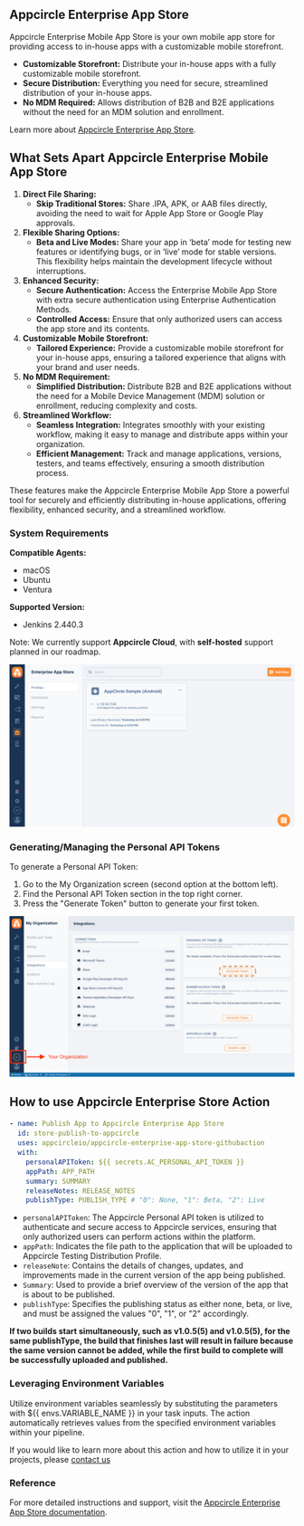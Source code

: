 ## Appcircle Enterprise App Store

Appcircle Enterprise Mobile App Store is your own mobile app store for providing
access to in-house apps with a customizable mobile storefront.

- **Customizable Storefront:** Distribute your in-house apps with a fully
  customizable mobile storefront.
- **Secure Distribution:** Everything you need for secure, streamlined
  distribution of your in-house apps.
- **No MDM Required:** Allows distribution of B2B and B2E applications without
  the need for an MDM solution and enrollment.

Learn more about
[Appcircle Enterprise App Store](https://appcircle.io/enterprise-app-store?utm_source=github&utm_medium=plugin&utm_campaign=enterprise_app_store).

## What Sets Apart Appcircle Enterprise Mobile App Store

1. **Direct File Sharing:**
   - **Skip Traditional Stores:** Share .IPA, APK, or AAB files directly,
     avoiding the need to wait for Apple App Store or Google Play approvals.
2. **Flexible Sharing Options:**
   - **Beta and Live Modes:** Share your app in ‘beta’ mode for testing new
     features or identifying bugs, or in ‘live’ mode for stable versions. This
     flexibility helps maintain the development lifecycle without interruptions.
3. **Enhanced Security:**
   - **Secure Authentication:** Access the Enterprise Mobile App Store with
     extra secure authentication using Enterprise Authentication Methods.
   - **Controlled Access:** Ensure that only authorized users can access the app
     store and its contents.
4. **Customizable Mobile Storefront:**
   - **Tailored Experience:** Provide a customizable mobile storefront for your
     in-house apps, ensuring a tailored experience that aligns with your brand
     and user needs.
5. **No MDM Requirement:**
   - **Simplified Distribution:** Distribute B2B and B2E applications without
     the need for a Mobile Device Management (MDM) solution or enrollment,
     reducing complexity and costs.
6. **Streamlined Workflow:**
   - **Seamless Integration:** Integrates smoothly with your existing workflow,
     making it easy to manage and distribute apps within your organization.
   - **Efficient Management:** Track and manage applications, versions, testers,
     and teams effectively, ensuring a smooth distribution process.

These features make the Appcircle Enterprise Mobile App Store a powerful tool
for securely and efficiently distributing in-house applications, offering
flexibility, enhanced security, and a streamlined workflow.

### System Requirements

**Compatible Agents:**

- macOS
- Ubuntu
- Ventura

**Supported Version:**

- Jenkins 2.440.3

Note: We currently support **Appcircle Cloud**, with **self-hosted** support
planned in our roadmap.

![Enterprise App Store Dashboard](images/ent_app_store.png)

### Generating/Managing the Personal API Tokens

To generate a Personal API Token:

1. Go to the My Organization screen (second option at the bottom left).
2. Find the Personal API Token section in the top right corner.
3. Press the "Generate Token" button to generate your first token.

![Token Generation](images/PAT.png)

## How to use Appcircle Enterprise Store Action

```yml
- name: Publish App to Appcircle Enterprise App Store
  id: store-publish-to-appcircle
  uses: appcircleio/appcircle-enterprise-app-store-githubaction
  with:
    personalAPIToken: ${{ secrets.AC_PERSONAL_API_TOKEN }}
    appPath: APP_PATH
    summary: SUMMARY
    releaseNotes: RELEASE_NOTES
    publishType: PUBLISH_TYPE # "0": None, "1": Beta, "2": Live
```

- `personalAPIToken`: The Appcircle Personal API token is utilized to
  authenticate and secure access to Appcircle services, ensuring that only
  authorized users can perform actions within the platform.
- `appPath`: Indicates the file path to the application that will be uploaded to
  Appcircle Testing Distribution Profile.
- `releaseNote`: Contains the details of changes, updates, and improvements made
  in the current version of the app being published.
- `Summary`: Used to provide a brief overview of the version of the app that is
  about to be published.
- `publishType`: Specifies the publishing status as either none, beta, or live,
  and must be assigned the values "0", "1", or "2" accordingly.

**If two builds start simultaneously, such as v1.0.5(5) and v1.0.5(5), for the
same publishType, the build that finishes last will result in failure because
the same version cannot be added, while the first build to complete will be
successfully uploaded and published.**

### Leveraging Environment Variables

Utilize environment variables seamlessly by substituting the parameters with
${{ envs.VARIABLE_NAME }} in your task inputs. The action automatically
retrieves values from the specified environment variables within your pipeline.

If you would like to learn more about this action and how to utilize it in your
projects, please
[contact us](https://appcircle.io/contact?utm_source=github&utm_medium=plugin&utm_campaign=enterprise_app_store)

### Reference

For more detailed instructions and support, visit the
[Appcircle Enterprise App Store documentation](https://appcircle.io/enterprise-app-store?utm_source=github&utm_medium=plugin&utm_campaign=enterprise_app_store).
